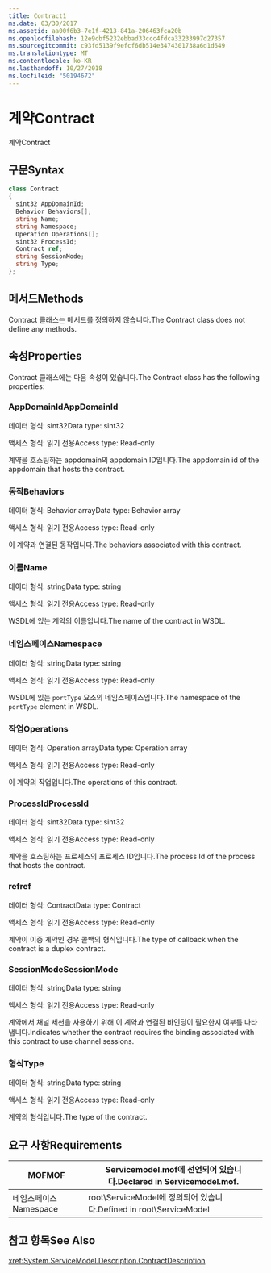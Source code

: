 ```yaml
---
title: Contract1
ms.date: 03/30/2017
ms.assetid: aa00f6b3-7e1f-4213-841a-206463fca20b
ms.openlocfilehash: 12e9cbf5232ebbad33ccc4fdca33233997d27357
ms.sourcegitcommit: c93fd5139f9efcf6db514e3474301738a6d1d649
ms.translationtype: MT
ms.contentlocale: ko-KR
ms.lasthandoff: 10/27/2018
ms.locfileid: "50194672"
---
```

# <a name="contract"></a><span data-ttu-id="7cd25-102">계약</span><span class="sxs-lookup"><span data-stu-id="7cd25-102">Contract</span></span>
<span data-ttu-id="7cd25-103">계약</span><span class="sxs-lookup"><span data-stu-id="7cd25-103">Contract</span></span>  
  
## <a name="syntax"></a><span data-ttu-id="7cd25-104">구문</span><span class="sxs-lookup"><span data-stu-id="7cd25-104">Syntax</span></span>  
  
```csharp
class Contract  
{  
  sint32 AppDomainId;  
  Behavior Behaviors[];  
  string Name;  
  string Namespace;  
  Operation Operations[];  
  sint32 ProcessId;  
  Contract ref;  
  string SessionMode;  
  string Type;  
};  
```  
  
## <a name="methods"></a><span data-ttu-id="7cd25-105">메서드</span><span class="sxs-lookup"><span data-stu-id="7cd25-105">Methods</span></span>  
 <span data-ttu-id="7cd25-106">Contract 클래스는 메서드를 정의하지 않습니다.</span><span class="sxs-lookup"><span data-stu-id="7cd25-106">The Contract class does not define any methods.</span></span>  
  
## <a name="properties"></a><span data-ttu-id="7cd25-107">속성</span><span class="sxs-lookup"><span data-stu-id="7cd25-107">Properties</span></span>  
 <span data-ttu-id="7cd25-108">Contract 클래스에는 다음 속성이 있습니다.</span><span class="sxs-lookup"><span data-stu-id="7cd25-108">The Contract class has the following properties:</span></span>  
  
### <a name="appdomainid"></a><span data-ttu-id="7cd25-109">AppDomainId</span><span class="sxs-lookup"><span data-stu-id="7cd25-109">AppDomainId</span></span>  
 <span data-ttu-id="7cd25-110">데이터 형식: sint32</span><span class="sxs-lookup"><span data-stu-id="7cd25-110">Data type: sint32</span></span>  
  
 <span data-ttu-id="7cd25-111">액세스 형식: 읽기 전용</span><span class="sxs-lookup"><span data-stu-id="7cd25-111">Access type: Read-only</span></span>  
  
 <span data-ttu-id="7cd25-112">계약을 호스팅하는 appdomain의 appdomain ID입니다.</span><span class="sxs-lookup"><span data-stu-id="7cd25-112">The appdomain id of the appdomain that hosts the contract.</span></span>  
  
### <a name="behaviors"></a><span data-ttu-id="7cd25-113">동작</span><span class="sxs-lookup"><span data-stu-id="7cd25-113">Behaviors</span></span>  
 <span data-ttu-id="7cd25-114">데이터 형식: Behavior array</span><span class="sxs-lookup"><span data-stu-id="7cd25-114">Data type: Behavior array</span></span>  
  
 <span data-ttu-id="7cd25-115">액세스 형식: 읽기 전용</span><span class="sxs-lookup"><span data-stu-id="7cd25-115">Access type: Read-only</span></span>  
  
 <span data-ttu-id="7cd25-116">이 계약과 연결된 동작입니다.</span><span class="sxs-lookup"><span data-stu-id="7cd25-116">The behaviors associated with this contract.</span></span>  
  
### <a name="name"></a><span data-ttu-id="7cd25-117">이름</span><span class="sxs-lookup"><span data-stu-id="7cd25-117">Name</span></span>  
 <span data-ttu-id="7cd25-118">데이터 형식: string</span><span class="sxs-lookup"><span data-stu-id="7cd25-118">Data type: string</span></span>  
  
 <span data-ttu-id="7cd25-119">액세스 형식: 읽기 전용</span><span class="sxs-lookup"><span data-stu-id="7cd25-119">Access type: Read-only</span></span>  
  
 <span data-ttu-id="7cd25-120">WSDL에 있는 계약의 이름입니다.</span><span class="sxs-lookup"><span data-stu-id="7cd25-120">The name of the contract in WSDL.</span></span>  
  
### <a name="namespace"></a><span data-ttu-id="7cd25-121">네임스페이스</span><span class="sxs-lookup"><span data-stu-id="7cd25-121">Namespace</span></span>  
 <span data-ttu-id="7cd25-122">데이터 형식: string</span><span class="sxs-lookup"><span data-stu-id="7cd25-122">Data type: string</span></span>  
  
 <span data-ttu-id="7cd25-123">액세스 형식: 읽기 전용</span><span class="sxs-lookup"><span data-stu-id="7cd25-123">Access type: Read-only</span></span>  
  
 <span data-ttu-id="7cd25-124">WSDL에 있는 `portType` 요소의 네임스페이스입니다.</span><span class="sxs-lookup"><span data-stu-id="7cd25-124">The namespace of the `portType` element in WSDL.</span></span>  
  
### <a name="operations"></a><span data-ttu-id="7cd25-125">작업</span><span class="sxs-lookup"><span data-stu-id="7cd25-125">Operations</span></span>  
 <span data-ttu-id="7cd25-126">데이터 형식: Operation array</span><span class="sxs-lookup"><span data-stu-id="7cd25-126">Data type: Operation array</span></span>  
  
 <span data-ttu-id="7cd25-127">액세스 형식: 읽기 전용</span><span class="sxs-lookup"><span data-stu-id="7cd25-127">Access type: Read-only</span></span>  
  
 <span data-ttu-id="7cd25-128">이 계약의 작업입니다.</span><span class="sxs-lookup"><span data-stu-id="7cd25-128">The operations of this contract.</span></span>  
  
### <a name="processid"></a><span data-ttu-id="7cd25-129">ProcessId</span><span class="sxs-lookup"><span data-stu-id="7cd25-129">ProcessId</span></span>  
 <span data-ttu-id="7cd25-130">데이터 형식: sint32</span><span class="sxs-lookup"><span data-stu-id="7cd25-130">Data type: sint32</span></span>  
  
 <span data-ttu-id="7cd25-131">액세스 형식: 읽기 전용</span><span class="sxs-lookup"><span data-stu-id="7cd25-131">Access type: Read-only</span></span>  
  
 <span data-ttu-id="7cd25-132">계약을 호스팅하는 프로세스의 프로세스 ID입니다.</span><span class="sxs-lookup"><span data-stu-id="7cd25-132">The process Id of the process that hosts the contract.</span></span>  
  
### <a name="ref"></a><span data-ttu-id="7cd25-133">ref</span><span class="sxs-lookup"><span data-stu-id="7cd25-133">ref</span></span>  
 <span data-ttu-id="7cd25-134">데이터 형식: Contract</span><span class="sxs-lookup"><span data-stu-id="7cd25-134">Data type: Contract</span></span>  
  
 <span data-ttu-id="7cd25-135">액세스 형식: 읽기 전용</span><span class="sxs-lookup"><span data-stu-id="7cd25-135">Access type: Read-only</span></span>  
  
 <span data-ttu-id="7cd25-136">계약이 이중 계약인 경우 콜백의 형식입니다.</span><span class="sxs-lookup"><span data-stu-id="7cd25-136">The type of callback when the contract is a duplex contract.</span></span>  
  
### <a name="sessionmode"></a><span data-ttu-id="7cd25-137">SessionMode</span><span class="sxs-lookup"><span data-stu-id="7cd25-137">SessionMode</span></span>  
 <span data-ttu-id="7cd25-138">데이터 형식: string</span><span class="sxs-lookup"><span data-stu-id="7cd25-138">Data type: string</span></span>  
  
 <span data-ttu-id="7cd25-139">액세스 형식: 읽기 전용</span><span class="sxs-lookup"><span data-stu-id="7cd25-139">Access type: Read-only</span></span>  
  
 <span data-ttu-id="7cd25-140">계약에서 채널 세션을 사용하기 위해 이 계약과 연결된 바인딩이 필요한지 여부를 나타냅니다.</span><span class="sxs-lookup"><span data-stu-id="7cd25-140">Indicates whether the contract requires the binding associated with this contract to use channel sessions.</span></span>  
  
### <a name="type"></a><span data-ttu-id="7cd25-141">형식</span><span class="sxs-lookup"><span data-stu-id="7cd25-141">Type</span></span>  
 <span data-ttu-id="7cd25-142">데이터 형식: string</span><span class="sxs-lookup"><span data-stu-id="7cd25-142">Data type: string</span></span>  
  
 <span data-ttu-id="7cd25-143">액세스 형식: 읽기 전용</span><span class="sxs-lookup"><span data-stu-id="7cd25-143">Access type: Read-only</span></span>  
  
 <span data-ttu-id="7cd25-144">계약의 형식입니다.</span><span class="sxs-lookup"><span data-stu-id="7cd25-144">The type of the contract.</span></span>  
  
## <a name="requirements"></a><span data-ttu-id="7cd25-145">요구 사항</span><span class="sxs-lookup"><span data-stu-id="7cd25-145">Requirements</span></span>  
  
|<span data-ttu-id="7cd25-146">MOF</span><span class="sxs-lookup"><span data-stu-id="7cd25-146">MOF</span></span>|<span data-ttu-id="7cd25-147">Servicemodel.mof에 선언되어 있습니다.</span><span class="sxs-lookup"><span data-stu-id="7cd25-147">Declared in Servicemodel.mof.</span></span>|  
|---------|-----------------------------------|  
|<span data-ttu-id="7cd25-148">네임스페이스</span><span class="sxs-lookup"><span data-stu-id="7cd25-148">Namespace</span></span>|<span data-ttu-id="7cd25-149">root\ServiceModel에 정의되어 있습니다.</span><span class="sxs-lookup"><span data-stu-id="7cd25-149">Defined in root\ServiceModel</span></span>|  
  
## <a name="see-also"></a><span data-ttu-id="7cd25-150">참고 항목</span><span class="sxs-lookup"><span data-stu-id="7cd25-150">See Also</span></span>  
 <xref:System.ServiceModel.Description.ContractDescription>
